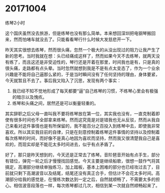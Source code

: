 # 20171004

练琴2小时

这个国庆虽然没去旅游，但是练琴也没有那么简单。本来想回深圳把电钢琴搬回来，然而怕堵车就没去了。只能看看琴行什么时候大发慈悲开一下。

昨天其实很想去练琴，然而很头痛，忽然一个极大的从没出现过的阻力让我产生了新的思考。当时我就在想：头已经痛成这样了，然而如果今天不去练琴，就两天没有练了，而且这还是非受迫性的，琴行还是开着在那里，时间我也是有，只是真的很头痛，走路都有点头晕。当时忽然就想到我是不是有点太变态了，作为一个业余兴趣是不能将自己逼那么紧的，于是当时瞬间没有了任何坚持的理由，身体要紧，今天就暂且不去了。事后我又陷入了沉思，发现有两个事实：

1. 我已经不知不觉地形成了每天都要“逼”自己练琴的习惯，不练琴心里会有极强的暗示以及愧疚。
2. 练琴和头痛之间，居然还是可以衡量轻重的。

其实辞职之后父母一直叫我不要将练琴放在第一位，其实我也没有，一直克制着即使有很多时间也不全部拿来练琴。然而这究竟是对是错我也无从反驳，然而从我自己来看对这件事情也是有所保留的，我不能百分之百投入到练琴中去，即使我非常喜欢。所以其实我目前的自律，只是在刻意控制着练琴这件事情的坚持以及控制着每次练琴的时间，而好像不是真心地因为喜欢而坚持，然而我又很清楚我自己是喜欢的，而现实却是不能花太多时间进去，似乎有点矛盾了。

好了，那只是昨天想到的，今天还是正常去了练琴。音阶琶音开始有点手生，部分有错位，弹完一轮之后才慢慢找回感觉。今天主要是继续船歌，很想一鼓作气将其搞定，高潮部分继续单独练习，加上踏板，基本上困难的部分也已经攻过去了，目前就只剩下高潮波音以及结尾，结尾还没有真正合手，但估计不会花太多时间。高潮部分给我的感觉是，在慢练次数达到一定之后，自然就顺畅了，不需要太多的担心。相信波音段落也一样，每次练琴都过几次，相信到某一次就自然顺畅起来了。
